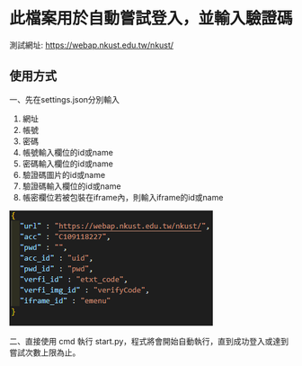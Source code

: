 <h1>此檔案用於自動嘗試登入，並輸入驗證碼</h1>

測試網址:
https://webap.nkust.edu.tw/nkust/

<h2>使用方式</h2>

一、先在settings.json分別輸入
  1. 網址
  2. 帳號
  3. 密碼
  4. 帳號輸入欄位的id或name
  5. 密碼輸入欄位的id或name
  6. 驗證碼圖片的id或name
  7. 驗證碼輸入欄位的id或name
  8. 帳密欄位若被包裝在iframe內，則輸入iframe的id或name

![alt text](image-2.png)

二、直接使用 cmd 執行 start.py，程式將會開始自動執行，直到成功登入或達到嘗試次數上限為止。



